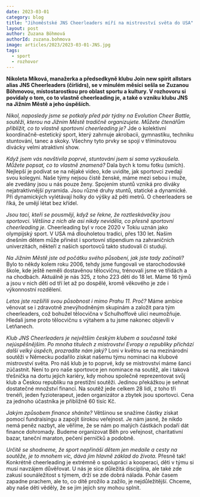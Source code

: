 ```yaml
---
date: 2023-03-01
category: blog
title: "Jihoměstské JNS Cheerleaders míří na mistrovství světa do USA"
layout: post
author: Zuzana Böhmová
authorId: zuzana.bohmova
image: articles/2023/2023-03-01-JNS.jpg
tags: 
  - sport
  - rozhovor
---
```


**Nikoleta Míková, manažerka a předsedkyně klubu Join new spirit allstars alias JNS Cheerleaders (čírlídrs), se v minulém měsíci sešla se Zuzanou Böhmovou, místostarostkou pro oblast sportu a kultury. V rozhovoru si povídaly o tom, co to vlastně cheerleading je, a také o vzniku klubu JNS na Jižním Městě a jeho úspěších.**

*Nikol, naposledy jsme se potkaly před pár týdny na Evolution Cheer Battle, soutěži, kterou na Jižním Městě tradičně organizujete. Můžete čtenářům přiblížit, co to vlastně sportovní cheerleading je?* 
Jde o kolektivní koordinačně-estetický sport, který zahrnuje akrobacii, gymnastiku, techniku stuntování, tanec a skoky. Všechny tyto prvky se spojí v tříminutovou divácky velmi atraktivní show.

*Když jsem vás navštívila poprvé, stuntování jsem si sama vyzkoušela. Můžete popsat, co to vlastně znamená?* 
Dala bych k tomu fotku (smích). Nejlepší je podívat se na nějaké video, kde uvidíte, jak sportovci zvedají svou kolegyni. Naše týmy nejsou čistě ženské, máme mezi sebou i muže, ale zvedány jsou u nás pouze ženy. Spojením stuntů vzniká pro diváky nejatraktivnější pyramida. Jsou různé druhy stuntů, statické a dynamické. Při dynamických vylétávají holky do výšky až pěti metrů. O cheerleaders se říká, že umějí létat bez křídel.

*Jsou tací, kteří se pousmějí, když se řekne, že roztleskávačky jsou sportovci. Většina z nich ale asi nikdy neviděla, co přesně sportovní cheerleading je.* 
Cheerleading byl v roce 2020 v Tokiu uznán jako olympijský sport. V USA má dlouholetou tradici, přes 130 let. Našim dnešním dětem může přinést i sportovní stipendium na zahraničních univerzitách, někteří z našich sportovců takto studovali či studují.

*Na Jižním Městě jste od počátku svého působení, jak jste tady začínali?* 
Bylo to někdy kolem roku 2006, tehdy jsme fungovali ve starochodovské škole, kde ještě neměli dostavěnou tělocvičnu, trénovali jsme ve třídách a na chodbách. Aktuálně je nás 325, z toho 223 dětí do 18 let. Máme 16 týmů a jsou v nich děti od tří let až po dospělé, kromě věkového je zde i výkonnostní rozdělení.

*Letos jste rozšířili svou působnost i mimo Prahu 11. Proč?* 
Máme ambice věnovat se i zdravotně znevýhodněným skupinám a založit para tým cheerleaders, což bohužel tělocvična v Schulhoffově ulici neumožňuje. Hledali jsme proto tělocvičnu s výtahem a tu jsme nakonec objevili v Letňanech.

*Klub JNS Cheerleaders je největším českým klubem a současně také nejúspěšnějším. Po mnoha titulech z mistrovství Evropy a republiky přichází další velký úspěch, prozradíte nám jaký?* 
Loni v květnu se na mezinárodní soutěži v Německu podařilo získat našemu týmu nominaci na klubové mistrovství světa. Pro náš klub je to poprvé, kdy se mistrovství máme šanci zúčastnit. Není to pro naše sportovce jen nominace na soutěž, ale i taková třešnička na dortu jejich kariéry, kdy mohou společně reprezentovat svůj klub a Českou republiku na prestižní soutěži. Jedinou překážkou je sehnat dostatečné množství financí. Na soutěž jede celkem 28 lidí, z toho tři trenéři, jeden fyzioterapeut, jeden organizátor a zbytek jsou sportovci. Cena za jednoho účastníka je přibližně 60 tisíc Kč.

*Jakým způsobem finance sháníte?* 
Většinou se snažíme částky získat pomocí fundraisingu a zapojit širokou veřejnost. Je nám jasné, že nikdo nemá peněz nazbyt, ale věříme, že se nám po malých částkách podaří dát finance dohromady. Budeme organizovat Běh pro veřejnost, charitativní bazar, taneční maraton, pečení perníčků a podobně.

*Určitě se shodneme, že sport nepřináší dětem jen medaile a cesty na soutěže, je to mnohem víc, dává jim hlavně základ do života.* 
Přesně tak! Konkrétně cheerleading je extrémně o spolupráci a kooperaci, děti v týmu si musí navzájem důvěřovat. U nás je sice důležitá disciplína, ale také zde zakusí sounáležitost s týmem, drží se zde dobrá nálada. Pohár časem zapadne prachem, ale to, co dítě prožilo a zažilo, je nejdůležitější. Chceme, aby naše děti věděly, že se jim jejich sny mohou splnit. 
